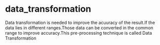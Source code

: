 # data_transformation
Data transformation is needed to improve the acuuracy of the result.If the data lies in different ranges.Those data can be converted in the common range to improve accuracy.This pre-processing technique is called Data Transformation
